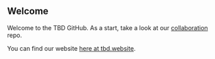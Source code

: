 ## Welcome

Welcome to the TBD GitHub. As a start, take a look at our [collaboration](https://github.com/TBD54566975/collaboration) repo.

You can find our website [here at tbd.website](https://tbd.website).
